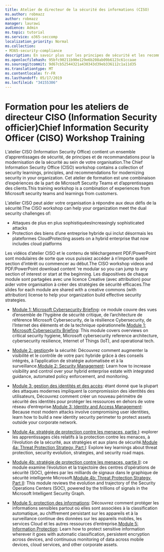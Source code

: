 ```yaml
---
title: Atelier de directeur de la sécurité des informations (CISO)
ms.author: robmazz
author: robmazz
manager: laurawi
audience: Admin
ms.topic: tutorial
ms.service: o365-seccomp
localization_priority: Normal
ms.collection:
- M365-security-compliance
description: En savoir plus sur les principes de sécurité et les recommandations pour la modernisation de la sécurité dans votre organisation.
ms.openlocfilehash: 95bfc90211b90e129e6b208ab09b6123c61ccaae
ms.sourcegitcommit: 9d67cb52544321a430343d39eb336112c1a11d35
ms.translationtype: MT
ms.contentlocale: fr-FR
ms.lasthandoff: 05/17/2019
ms.locfileid: "34155306"
---
```

# <a name="chief-information-security-officer-ciso-workshop-training"></a><span data-ttu-id="ba480-103">Formation pour les ateliers de directeur CISO (Information Security officier)</span><span class="sxs-lookup"><span data-stu-id="ba480-103">Chief Information Security Officer (CISO) Workshop Training</span></span>

<span data-ttu-id="ba480-104">L’atelier CISO (Information Security Office) contient un ensemble d’apprentissages de sécurité, de principes et de recommandations pour la modernisation de la sécurité au sein de votre organisation.</span><span class="sxs-lookup"><span data-stu-id="ba480-104">The Chief Information Security Office (CISO) workshop contains a collection of security learnings, principles, and recommendations for modernizing security in your organization.</span></span> <span data-ttu-id="ba480-105">Cet atelier de formation est une combinaison d’expériences de la part de Microsoft Security Teams et d’apprentissages des clients.</span><span class="sxs-lookup"><span data-stu-id="ba480-105">This training workshop is a combination of experiences from Microsoft security teams and learnings from customers.</span></span>

<span data-ttu-id="ba480-106">L’atelier CISO peut aider votre organisation à répondre aux deux défis de la sécurité:</span><span class="sxs-lookup"><span data-stu-id="ba480-106">The CISO workshop can help your organization meet the dual security challenges of:</span></span>

- <span data-ttu-id="ba480-107">Attaques de plus en plus sophistiquées</span><span class="sxs-lookup"><span data-stu-id="ba480-107">Increasingly sophisticated attacks</span></span>
- <span data-ttu-id="ba480-108">Protection des biens d’une entreprise hybride qui inclut désormais les plateformes Cloud</span><span class="sxs-lookup"><span data-stu-id="ba480-108">Protecting assets on a hybrid enterprise that now includes cloud platforms</span></span>

<span data-ttu-id="ba480-109">Les vidéos d’atelier CISO et le contenu de téléchargement PDF/PowerPoint sont modulaires de sorte que vous puissiez accéder à n’importe quelle section d’intérêt ou commencer au début.</span><span class="sxs-lookup"><span data-stu-id="ba480-109">The CISO workshop videos and PDF/PowerPoint download content 're modular so you can jump to any section of interest or start at the beginning.</span></span> <span data-ttu-id="ba480-110">Les diapositives de chaque module sont partagées avec une licence Creative (avec attribution) pour aider votre organisation à créer des stratégies de sécurité efficaces.</span><span class="sxs-lookup"><span data-stu-id="ba480-110">The slides for each module are shared with a creative commons (with attribution) license to help your organization build effective security strategies.</span></span>

- <span data-ttu-id="ba480-111">[Module 1: Microsoft Cybersecurity Briefing](ciso-workshop-module-1.md): ce module couvre des vues d’ensemble de l’hygiène de sécurité critique, de l’architecture de référence Microsoft Cybersecurity, de la résilience Cybersecurity, de l’Internet des éléments et de la technique opérationnelle.</span><span class="sxs-lookup"><span data-stu-id="ba480-111">[Module 1: Microsoft Cybersecurity Briefing](ciso-workshop-module-1.md): This module covers overviews on critical security hygiene, Microsoft cybersecurity reference architecture, cybersecurity resilience, Internet of Things (IoT), and operational tech.</span></span>

- <span data-ttu-id="ba480-112">[Module 2: gestion](ciso-workshop-module-2.md)de la sécurité: Découvrez comment augmenter la visibilité et le contrôle de votre parc hybride grâce à des conseils intégrés, à l’application de stratégie automatisée et à la surveillance.</span><span class="sxs-lookup"><span data-stu-id="ba480-112">[Module 2: Security Management](ciso-workshop-module-2.md): Learn how to increase visibility and control over your hybrid enterprise estate with integrated guidance, automated policy enforcement, and monitoring.</span></span>

- <span data-ttu-id="ba480-113">[Module 3: gestion des identités et des accès](ciso-workshop-module-3.md): étant donné que la plupart des attaques modernes impliquent la compromission des identités des utilisateurs, Découvrez comment créer un nouveau périmètre de sécurité des identités pour protéger les ressources en dehors de votre réseau d’entreprise.</span><span class="sxs-lookup"><span data-stu-id="ba480-113">[Module 3: Identity and Access Management](ciso-workshop-module-3.md): Because most modern attacks involve compromising user identities, learn how to build a new identity security perimeter to protect assets outside your corporate network.</span></span>

- <span data-ttu-id="ba480-114">[Module 4a: stratégie de protection contre les menaces, partie I](ciso-workshop-module-4a.md): explorer les apprentissages clés relatifs à la protection contre les menaces, à l’évolution de la sécurité, aux stratégies et aux plans de sécurité.</span><span class="sxs-lookup"><span data-stu-id="ba480-114">[Module 4a: Threat Protection Strategy, Part I](ciso-workshop-module-4a.md): Explore key learnings about threat protection, security evolution, strategies, and security road maps.</span></span>

- <span data-ttu-id="ba480-115">[Module 4b: stratégie de protection contre les menaces, partie II](ciso-workshop-module-4b.md): ce module examine l’évolution et la trajectoire des centres d’opérations de sécurité (SOC), gérées par les milliards de signaux dans le graphique de sécurité intelligente Microsoft.</span><span class="sxs-lookup"><span data-stu-id="ba480-115">[Module 4b: Threat Protection Strategy, Part II](ciso-workshop-module-4b.md): This module reviews the evolution and trajectory of the Security Operations Centers (SOC), powered by the trillions of signals in the Microsoft Intelligent Security Graph.</span></span>

- <span data-ttu-id="ba480-116">[Module 5: protection des informations](ciso-workshop-module-5.md): Découvrez comment protéger les informations sensibles partout où elles sont associées à la classification automatique, au chiffrement persistant sur les appareils et à la surveillance continue des données sur les appareils mobiles, les services Cloud et les autres ressources d’entreprise.</span><span class="sxs-lookup"><span data-stu-id="ba480-116">[Module 5: Information Protection](ciso-workshop-module-5.md): Learn how to protect sensitive information wherever it goes with automatic classification, persistent encryption across devices, and continuous monitoring of data across mobile devices, cloud services, and other corporate assets.</span></span>
